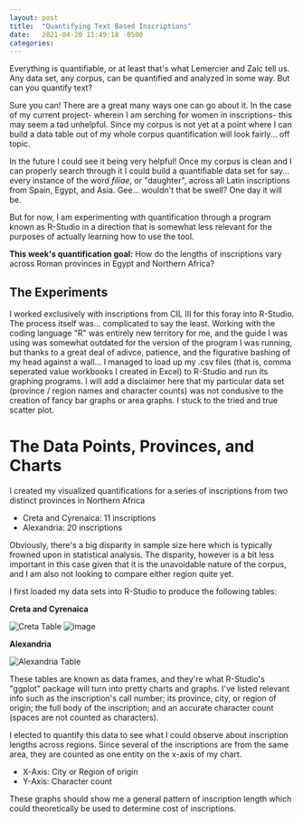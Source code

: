 ```yaml
---
layout: post
title:  "Quantifying Text Based Inscriptions"
date:   2021-04-20 11:49:18 -0500
categories: 
---
```


Everything is quantifiable, or at least that's what Lemercier and Zalc tell us. Any data set, any corpus, can be quantified and analyzed in some way. But can you quantify text?

Sure you can! There are a great many ways one can go about it. In the case of my current project- wherein I am serching for women in inscriptions- this may seem a tad unhelpful. Since my corpus is not yet at a point where I can build a data table out of my whole corpus quantification will look fairly... off topic.

In the future I could see it being very helpful! Once my corpus is clean and I can properly search through it I could build a quantifiable data set for say... every instance of the word *filiae*, or "daughter", across all Latin inscriptions from Spain, Egypt, and Asia. Gee... wouldn't that be swell? One day it will be.

But for now, I am experimenting with quantification through a program known as R-Studio in a direction that is somewhat less relevant for the purposes of actually learning how to use the tool.

**This week's quantification goal:** How do the lengths of inscriptions vary across Roman provinces in Egypt and Northern Africa?


## The Experiments


I worked exclusively with inscriptions from CIL III for this foray into R-Studio. The process itself was... complicated to say the least. Working with the coding language "R" was entirely new territory for me, and the guide I was using was somewhat outdated for the version of the program I was running, but thanks to a great deal of adivce, patience, and the figurative bashing of my head against a wall... I managed to load up my .csv files (that is, comma seperated value workbooks I created in Excel) to R-Studio and run its graphing programs. I will add a disclaimer here that my particular data set (province / region names and character counts) was not condusive to the creation of fancy bar graphs or area graphs. I stuck to the tried and true scatter plot.

# The Data Points, Provinces, and Charts

I created my visualized quantifications for a series of inscriptions from two distinct provinces in Northern Africa

* Creta and Cyrenaica: 11 inscriptions
* Alexandria: 20 inscriptions

Obviously, there's a big disparity in sample size here which is typically frowned upon in statistical analysis. The disparity, however is a bit less important in this case given that it is the unavoidable nature of the corpus, and I am also not looking to compare either region quite yet.

I first loaded my data sets into R-Studio to produce the following tables:

**Creta and Cyrenaica**

![Creta Table](CameronGrant/Assets/RStudio_DataFrame_CIL_III_Creta.png)
![image](CameronGrant/Assets/RegionMap.png)

**Alexandria**

![Alexandria Table](CameronGrant/Assets/RStudio_DataFrame_CIL_III_Alexandria.png)

These tables are known as data frames, and they're what R-Studio's "ggplot" package will turn into pretty charts and graphs. I've listed relevant info such as the inscription's call number; its province, city, or region of origin; the full body of the inscription; and an accurate character count (spaces are not counted as characters).

I elected to quantify this data to see what I could observe about inscription lengths across regions. Since several of the inscriptions are from the same area, they are counted as one entity on the x-axis of my chart.

* X-Axis: City or Region of origin
* Y-Axis: Character count

These graphs should show me a general pattern of inscription length which could theoretically be used to determine cost of inscriptions.
